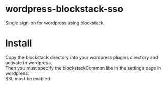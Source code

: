 # wordpress-blockstack-sso
Single sign-on for wordpress using blockstack.

# Install
Copy the blockstack directory into your wordpress plugins directory and activate in wordpress.<br />
Then you must specify the blockstackCommon libs in the settings page in wordpress.<br />
SSL must be enabled.
